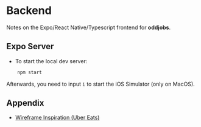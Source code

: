 # Backend

Notes on the Expo/React Native/Typescript frontend for **oddjobs**.

## Expo Server

-   To start the local dev server:

```sh
    npm start
```

Afterwards, you need to input `i` to start the iOS Simulator (only on MacOS).

## Appendix

-   [Wireframe Inspiration (Uber Eats)](https://medium.com/@luismperdigao/wireframing-uber-eats-14061d5aaf9b)
